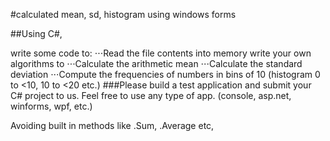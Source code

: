 #calculated mean, sd, histogram using windows forms

##Using C#,

write some code to: ⋅⋅⋅Read the file contents into memory write your own algorithms to ⋅⋅⋅Calculate the arithmetic mean ⋅⋅⋅Calculate the standard deviation ⋅⋅⋅Compute the frequencies of numbers in bins of 10 (histogram 0 to <10, 10 to <20 etc.) 
###Please build a test application and submit your C# project to us. Feel free to use any type of app. (console, asp.net, winforms, wpf, etc.)

Avoiding built in methods like .Sum, .Average etc,
